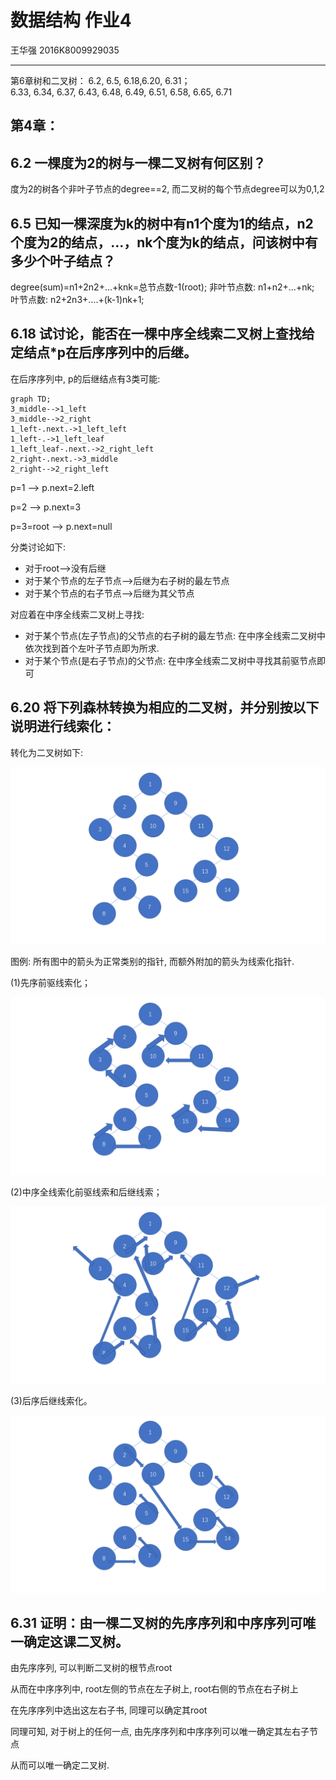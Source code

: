 # 数据结构 作业4

王华强 2016K8009929035

***

第6章树和二叉树：	6.2, 6.5, 6.18,6.20, 6.31；	
6.33, 6.34, 6.37, 6.43, 6.48, 6.49, 6.51, 6.58, 6.65, 6.71

## 第4章：	

## 6.2 一棵度为2的树与一棵二叉树有何区别？

度为2的树各个非叶子节点的degree==2, 而二叉树的每个节点degree可以为0,1,2

## 6.5 已知一棵深度为k的树中有n1个度为1的结点，n2个度为2的结点，…，nk个度为k的结点，问该树中有多少个叶子结点？

degree(sum)=n1+2n2+...+knk=总节点数-1(root);
非叶节点数: n1+n2+...+nk;
叶节点数: n2+2n3+....+(k-1)nk+1;

## 6.18 试讨论，能否在一棵中序全线索二叉树上查找给定结点*p在后序序列中的后继。

在后序序列中, p的后继结点有3类可能:

```mermaid
graph TD;
3_middle-->1_left
3_middle-->2_right
1_left-.next.->1_left_left
1_left-.->1_left_leaf
1_left_leaf-.next.->2_right_left
2_right-.next.->3_middle
2_right-->2_right_left
```

p=1 --> p.next=2.left

p=2 --> p.next=3

p=3=root --> p.next=null

分类讨论如下:

* 对于root-->没有后继
* 对于某个节点的左子节点-->后继为右子树的最左节点
* 对于某个节点的右子节点-->后继为其父节点

对应着在中序全线索二叉树上寻找:

* 对于某个节点(左子节点)的父节点的右子树的最左节点: 在中序全线索二叉树中依次找到首个左叶子节点即为所求.
* 对于某个节点(是右子节点)的父节点: 在中序全线索二叉树中寻找其前驱节点即可


## 6.20 将下列森林转换为相应的二叉树，并分别按以下说明进行线索化：

转化为二叉树如下:

![0.PNG](0.PNG)


图例: 所有图中的箭头为正常类别的指针, 而额外附加的箭头为线索化指针.

(1)先序前驱线索化；

![1.PNG](1.PNG)

(2)中序全线索化前驱线索和后继线索；

![2.PNG](2.PNG)

(3)后序后继线索化。

![3.PNG](3.PNG)




## 6.31 证明：由一棵二叉树的先序序列和中序序列可唯一确定这课二叉树。

由先序序列, 可以判断二叉树的根节点root

从而在中序序列中, root左侧的节点在左子树上, root右侧的节点在右子树上

在先序序列中选出这左右子书, 同理可以确定其root

同理可知, 对于树上的任何一点, 由先序序列和中序序列可以唯一确定其左右子节点

从而可以唯一确定二叉树.